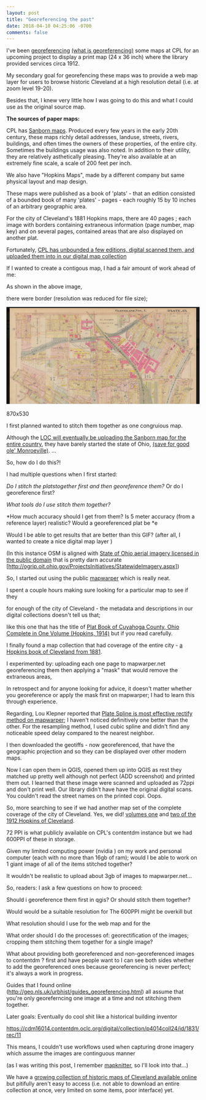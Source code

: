 ```yaml
---
layout: post
title: "Georeferencing the past"
date: 2018-04-10 04:25:06 -0700
comments: false
---
```



I've been [georeferencing](https://imageryspeaks.wordpress.com/2012/01/24/georeferencing-vs-georectification-vs-geocoding/) [(what is georeferencing)](https://support.esri.com/en/other-resources/gis-dictionary/term/georeferencing) some maps at CPL for an upcoming project to display a print map (24 x 36 inch) where the library provided services circa 1912.
 
My secondary goal for georefencing these maps was to provide a web map layer for users to browse historic Cleveland at a high resolution detail (i.e. at zoom level 19-20).

Besides that, I knew very little how I was going to do this and what I could use as the original source map. 

**The sources of paper maps:**

CPL has [Sanborn maps](https://en.wikipedia.org/wiki/Sanborn_Maps). Produced every few years in the early 20th century, these maps richly detail addresses, landuse, streets, rivers, buildings, and often times the owners of these properties, of the entire city. Sometimes the buildings usage was also noted.  In addition to their utility, they are relatively asthetically pleasing. They're also available 
at an extremely fine scale, a scale of 200 feet per inch. 

We also have "Hopkins Maps", made by a different company but same physical layout and map design. 

These maps were published as a book of 'plats' - that an edition consisted of a bounded book of many 'plates' - pages - each roughly 15 by 10 inches of an arbitrary geographic area. 

For the city of Cleveland's 1881 Hopkins maps, there are 40 pages ; each image with borders containing extraneous information (page number, map key) and on several pages, contained areas that 
are also displayed on another plat.

Fortunately, [CPL has unbounded a few editions, digital scanned them, and uploaded them into in our digital map collection]((https://cplorg.contentdm.oclc.org/digital/collection/p4014coll24))

If I wanted to create a contigous map, I had a fair amount of work ahead of me:

As shown in the above image,

there were border 
(resolution was reduced for file size);

 [![alt text](images/2018-04-hopkins-1912-plate_19.png)](https://cdm16014.contentdm.oclc.org/digital/collection/p4014coll24/id/1819/rec/11) 

870x530

I first planned wanted to stitch them together as one congruious map. 

Although the [LOC will eventually be uploading the Sanborn map for the entire country](https://www.loc.gov/collections/sanborn-maps/about-this-collection/), they have barely started the state of
Ohio, [(save for good ole' Monroeville)](https://www.loc.gov/collections/sanborn-maps/?fa=location:ohio).
...

So, how do I do this?! 

I had multiple questions when I first started: 

*Do I stitch the platstogether first and then georeference them?* Or do I georeference first? 

*What tools do I use stitch them together?* 

*How much accuracy should I get from them? Is 5 meter accuracy (from a reference layer) 
realistic? Would a georeferenced plat be *e

Would I be able to get results that are better than this GIF? 
(after all, I wanted to create a nice digital map layer )

(In this instance OSM is aligned with [State of Ohio aerial imagery licensed in the public domain](http://ogrip.oit.ohio.gov/ServicesData/GEOhioSpatialInformationPortal/RESTServiceEndpoints.aspx) that is pretty darn accurate [http://ogrip.oit.ohio.gov/ProjectsInitiatives/StatewideImagery.aspx])



So, 
I started out using the public [mapwarper](mapwarper.net) which is really neat.

I spent a couple hours making sure looking for a particular map to see if they 

for enough of the city of Cleveland - the metadata and descriptions in 
our digital collections doesn't tell us that; 

like this one that has the title of [Plat Book of Cuyahoga County, Ohio Complete in One Volume (Hopkins, 1914)]("https://cdm16014.contentdm.oclc.org/digital/collection/p4014coll24/id/517/rec/6)
but if you read carefully. 

I finally found a map collection that had coverage of the entire city - [a Hopkins book of Cleveland from 1881](https://cdm16014.contentdm.oclc.org/digital/collection/p4014coll24/id/0/rec/1).

I experimented by: 
uploading each one page to mapwarper.net 
georeferencing them 
then applying a "mask" that would remove the extraneous areas, 

In retrospect and for anyone looking for advice, it doesn't matter whether you georeference or apply the mask first on mapwarper; I had to learn this through experience. 

Regarding, Lou Klepner reported that [Plate Spline is most effective rectify method on mapwarper](https://github.com/timwaters/mapwarper/issues/88#issuecomment-210443960); I haven't noticed definitively one better than the other. 
For the resampling method, I used cubic spline and didn't find any noticeable speed delay compared to the nearest neighbor. 

I then downloaded the geotiffs - now georeferenced, that have the geographic projection and so they 
can be displayed over other modern maps. 

Now I can open them in QGIS, opened them up into QGIS as rest
they matched up pretty well although not perfect (ADD screenshot) and printed them out. I learned that these image were scanned and uploaded as 72ppi and don't print well. Our library didn't have have the original digital scans. You couldn't read the street names on the printed copi. Oops. 

So, more searching to see if we had another map set of the complete coverage of the city of Cleveland. Yes, we did! 
[volumes one](https://cdm16014.contentdm.oclc.org/digital/collection/p4014coll24/id/1810/rec/11) and [two of the 1912 Hopkins of Cleveland](https://cdm16014.contentdm.oclc.org/digital/collection/p4014coll24/id/1863/rec/12). 

72 PPI is what publicly available on CPL's contentdm instance but we had 600PPI of these in storage. 


Given my limited computing power (nvidia ) on my work and personal computer (each with no more than 16gb of ram); would I be able to work on 1 giant image 
of all of the items stitched together? 

It wouldn't be realistic to upload about 3gb of images to mapwarper.net...

So, readers: 
I ask a few questions on how to proceed: 

Should i georeference them first in qgis? Or should stitch them together? 

Would would be a suitable resolution 
for 
The 600PPI might be overkill but 

What resolution should I use for the web map and for the 

What order should I do the processes of: 
georectification of the images; 
cropping them
stitching them together for a single image? 


What about providing both georeferenced and non-georeferenced images to contentdm ? 
first and 
have people want to 
I can see both sides whether to add the georeferenced ones because georeferencing is never perfect; it's always a work in progress. 



Guides that I found online (http://geo.nls.uk/urbhist/guides_georeferencing.html)
all assume that you're only georeferncing one image at a time and not stitching them together.  


Later goals: 
Eventually do cool shit like a historical building inventor




https://cdm16014.contentdm.oclc.org/digital/collection/p4014coll24/id/1831/rec/11

This means, I couldn't use workflows used when capturing drone imagery which assume the images are continguous manner

(as I was writing this post, I remember [mapknitter](https://github.com/publiclab/mapknitter), so I'll look into that...)



We have a [growing collection of historic maps of Cleveland available online](https://cplorg.contentdm.oclc.org/digital/collection/p4014coll24) but pitifully aren't easy to access (i.e. not able to download an entire collection at once, very limited on some items, poor interface) yet.